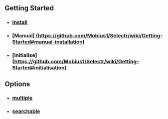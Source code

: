## Getting Started
* ### [Install](https://github.com/Mobius1/Selectr/wiki/Getting-Started#install-with-bower)
* ### [Manual] (https://github.com/Mobius1/Selectr/wiki/Getting-Started#manual-installation)
* ### [Initialise] (https://github.com/Mobius1/Selectr/wiki/Getting-Started#initialisation)

## Options
* ### [multiple](https://github.com/Mobius1/Selectr/wiki/Options#multiple)
* ### [searchable](https://github.com/Mobius1/Selectr/wiki/Options#searchable)